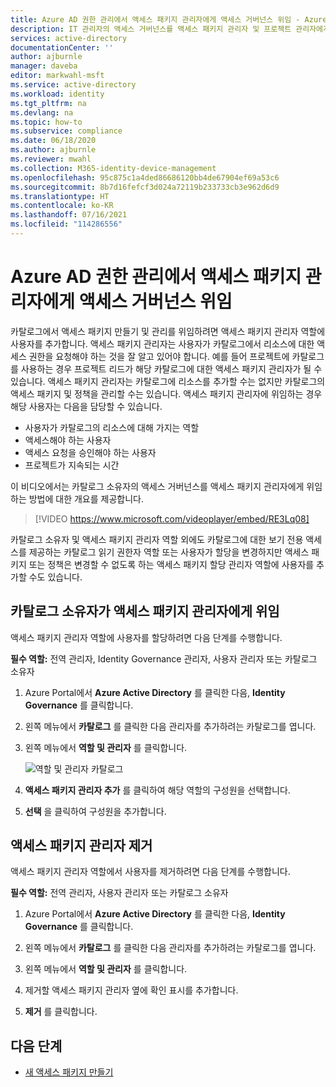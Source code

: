 ```yaml
---
title: Azure AD 권한 관리에서 액세스 패키지 관리자에게 액세스 거버넌스 위임 - Azure Active Directory
description: IT 관리자의 액세스 거버넌스를 액세스 패키지 관리자 및 프로젝트 관리자에게 위임하여 자체적으로 액세스를 관리할 수 있도록 하는 방법을 알아봅니다.
services: active-directory
documentationCenter: ''
author: ajburnle
manager: daveba
editor: markwahl-msft
ms.service: active-directory
ms.workload: identity
ms.tgt_pltfrm: na
ms.devlang: na
ms.topic: how-to
ms.subservice: compliance
ms.date: 06/18/2020
ms.author: ajburnle
ms.reviewer: mwahl
ms.collection: M365-identity-device-management
ms.openlocfilehash: 95c875c1a4ded86686120bb4de67904ef69a53c6
ms.sourcegitcommit: 8b7d16fefcf3d024a72119b233733cb3e962d6d9
ms.translationtype: HT
ms.contentlocale: ko-KR
ms.lasthandoff: 07/16/2021
ms.locfileid: "114286556"
---
```

# <a name="delegate-access-governance-to-access-package-managers-in-azure-ad-entitlement-management"></a>Azure AD 권한 관리에서 액세스 패키지 관리자에게 액세스 거버넌스 위임

카탈로그에서 액세스 패키지 만들기 및 관리를 위임하려면 액세스 패키지 관리자 역할에 사용자를 추가합니다. 액세스 패키지 관리자는 사용자가 카탈로그에서 리소스에 대한 액세스 권한을 요청해야 하는 것을 잘 알고 있어야 합니다. 예를 들어 프로젝트에 카탈로그를 사용하는 경우 프로젝트 리드가 해당 카탈로그에 대한 액세스 패키지 관리자가 될 수 있습니다.  액세스 패키지 관리자는 카탈로그에 리소스를 추가할 수는 없지만 카탈로그의 액세스 패키지 및 정책을 관리할 수는 있습니다.  액세스 패키지 관리자에 위임하는 경우 해당 사용자는 다음을 담당할 수 있습니다.

- 사용자가 카탈로그의 리소스에 대해 가지는 역할
- 액세스해야 하는 사용자
- 액세스 요청을 승인해야 하는 사용자
- 프로젝트가 지속되는 시간

이 비디오에서는 카탈로그 소유자의 액세스 거버넌스를 액세스 패키지 관리자에게 위임하는 방법에 대한 개요를 제공합니다.

> [!VIDEO https://www.microsoft.com/videoplayer/embed/RE3Lq08]

카탈로그 소유자 및 액세스 패키지 관리자 역할 외에도 카탈로그에 대한 보기 전용 액세스를 제공하는 카탈로그 읽기 권한자 역할 또는 사용자가 할당을 변경하지만 액세스 패키지 또는 정책은 변경할 수 없도록 하는 액세스 패키지 할당 관리자 역할에 사용자를 추가할 수도 있습니다.

## <a name="as-a-catalog-owner-delegate-to-an-access-package-manager"></a>카탈로그 소유자가 액세스 패키지 관리자에게 위임

액세스 패키지 관리자 역할에 사용자를 할당하려면 다음 단계를 수행합니다.

**필수 역할:** 전역 관리자, Identity Governance 관리자, 사용자 관리자 또는 카탈로그 소유자

1. Azure Portal에서 **Azure Active Directory** 를 클릭한 다음, **Identity Governance** 를 클릭합니다.

1. 왼쪽 메뉴에서 **카탈로그** 를 클릭한 다음 관리자를 추가하려는 카탈로그를 엽니다.

1. 왼쪽 메뉴에서 **역할 및 관리자** 를 클릭합니다.

    ![역할 및 관리자 카탈로그](./media/entitlement-management-shared/catalog-roles-administrators.png)

1. **액세스 패키지 관리자 추가** 를 클릭하여 해당 역할의 구성원을 선택합니다.

1. **선택** 을 클릭하여 구성원을 추가합니다.

## <a name="remove-an-access-package-manager"></a>액세스 패키지 관리자 제거

액세스 패키지 관리자 역할에서 사용자를 제거하려면 다음 단계를 수행합니다.

**필수 역할:** 전역 관리자, 사용자 관리자 또는 카탈로그 소유자

1. Azure Portal에서 **Azure Active Directory** 를 클릭한 다음, **Identity Governance** 를 클릭합니다.

1. 왼쪽 메뉴에서 **카탈로그** 를 클릭한 다음 관리자를 추가하려는 카탈로그를 엽니다.

1. 왼쪽 메뉴에서 **역할 및 관리자** 를 클릭합니다.

1. 제거할 액세스 패키지 관리자 옆에 확인 표시를 추가합니다.

1. **제거** 를 클릭합니다.

## <a name="next-steps"></a>다음 단계

- [새 액세스 패키지 만들기](entitlement-management-access-package-create.md)
